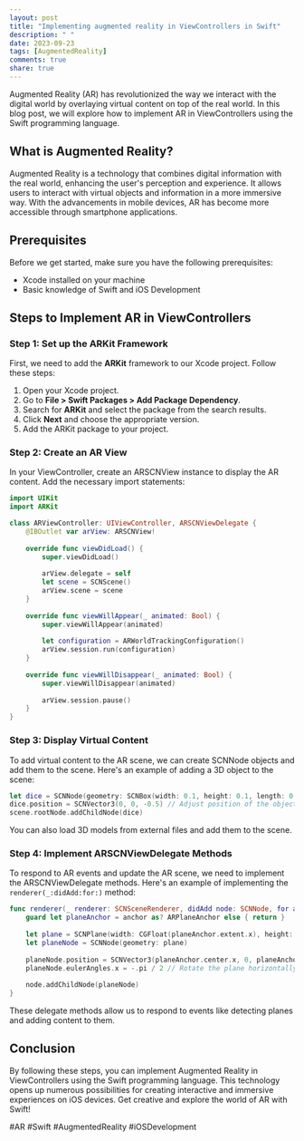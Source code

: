 ```yaml
---
layout: post
title: "Implementing augmented reality in ViewControllers in Swift"
description: " "
date: 2023-09-23
tags: [AugmentedReality]
comments: true
share: true
---
```


Augmented Reality (AR) has revolutionized the way we interact with the digital world by overlaying virtual content on top of the real world. In this blog post, we will explore how to implement AR in ViewControllers using the Swift programming language.

## What is Augmented Reality?

Augmented Reality is a technology that combines digital information with the real world, enhancing the user's perception and experience. It allows users to interact with virtual objects and information in a more immersive way. With the advancements in mobile devices, AR has become more accessible through smartphone applications.

## Prerequisites

Before we get started, make sure you have the following prerequisites:

- Xcode installed on your machine
- Basic knowledge of Swift and iOS Development

## Steps to Implement AR in ViewControllers

### Step 1: Set up the ARKit Framework

First, we need to add the **ARKit** framework to our Xcode project. Follow these steps:

1. Open your Xcode project.
2. Go to **File > Swift Packages > Add Package Dependency**.
3. Search for **ARKit** and select the package from the search results.
4. Click **Next** and choose the appropriate version.
5. Add the ARKit package to your project.

### Step 2: Create an AR View

In your ViewController, create an ARSCNView instance to display the AR content. Add the necessary import statements:

```swift
import UIKit
import ARKit

class ARViewController: UIViewController, ARSCNViewDelegate {
    @IBOutlet var arView: ARSCNView!
    
    override func viewDidLoad() {
        super.viewDidLoad()
        
        arView.delegate = self
        let scene = SCNScene()
        arView.scene = scene
    }
    
    override func viewWillAppear(_ animated: Bool) {
        super.viewWillAppear(animated)
        
        let configuration = ARWorldTrackingConfiguration()
        arView.session.run(configuration)
    }
    
    override func viewWillDisappear(_ animated: Bool) {
        super.viewWillDisappear(animated)
        
        arView.session.pause()
    }
}
```

### Step 3: Display Virtual Content

To add virtual content to the AR scene, we can create SCNNode objects and add them to the scene. Here's an example of adding a 3D object to the scene:

```swift
let dice = SCNNode(geometry: SCNBox(width: 0.1, height: 0.1, length: 0.1, chamferRadius: 0))
dice.position = SCNVector3(0, 0, -0.5) // Adjust position of the object
scene.rootNode.addChildNode(dice)
```

You can also load 3D models from external files and add them to the scene.

### Step 4: Implement ARSCNViewDelegate Methods

To respond to AR events and update the AR scene, we need to implement the ARSCNViewDelegate methods. Here's an example of implementing the `renderer(_:didAdd:for:)` method:

```swift
func renderer(_ renderer: SCNSceneRenderer, didAdd node: SCNNode, for anchor: ARAnchor) {
    guard let planeAnchor = anchor as? ARPlaneAnchor else { return }
    
    let plane = SCNPlane(width: CGFloat(planeAnchor.extent.x), height: CGFloat(planeAnchor.extent.z))
    let planeNode = SCNNode(geometry: plane)
    
    planeNode.position = SCNVector3(planeAnchor.center.x, 0, planeAnchor.center.z)
    planeNode.eulerAngles.x = -.pi / 2 // Rotate the plane horizontally
    
    node.addChildNode(planeNode)
}
```

These delegate methods allow us to respond to events like detecting planes and adding content to them.

## Conclusion

By following these steps, you can implement Augmented Reality in ViewControllers using the Swift programming language. This technology opens up numerous possibilities for creating interactive and immersive experiences on iOS devices. Get creative and explore the world of AR with Swift!

#AR #Swift #AugmentedReality #iOSDevelopment